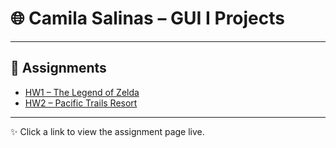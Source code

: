# 🌐 Camila Salinas – GUI I Projects

---

## 📂 Assignments

- [HW1 – The Legend of Zelda](http://camilasalinasc.github.io/HW1/index.html)
- [HW2 – Pacific Trails Resort](http://camilasalinasc.github.io/HW2/index.html)

---

✨ Click a link to view the assignment page live.

